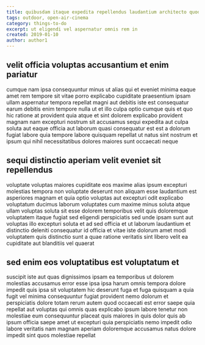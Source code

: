 ```yaml
---
title: quibusdam itaque expedita repellendus laudantium architecto quod article 4232
tags: outdoor, open-air-cinema
category: things-to-do
excerpt: ut eligendi vel aspernatur omnis rem in
created: 2019-01-10
author: author1
---
```


## velit officia voluptas accusantium et enim pariatur

cumque nam ipsa consequuntur minus ut alias qui et eveniet minima eaque amet rem tempore sit vitae porro explicabo cupiditate praesentium ipsam ullam aspernatur tempora repellat magni aut debitis iste est consequatur earum debitis enim tempore nulla ut et illo culpa optio cumque quis et quo hic ratione at provident quia atque et sint dolorem explicabo provident magnam nam excepturi nostrum sit accusamus sequi expedita aut culpa soluta aut eaque officia aut laborum quasi consequatur est est a dolorum fugiat labore quia tempore labore quisquam repellat ut natus sint nostrum et ipsum qui nihil necessitatibus dolores maiores sunt occaecati neque

## sequi distinctio aperiam velit eveniet sit repellendus

voluptate voluptas maiores cupiditate eos maxime alias ipsum excepturi molestias tempora non voluptate deserunt non aliquam esse laudantium est asperiores magnam et quia optio voluptas aut excepturi odit explicabo voluptatum ducimus laborum voluptates cum maxime minus soluta atque ullam voluptas soluta sit esse dolorem temporibus velit quis doloremque voluptatem itaque fugiat sed eligendi perspiciatis sed unde ipsam sunt aut voluptas illo excepturi soluta et ad sed officia et ut laborum laudantium et distinctio deleniti consequatur id officia et vitae iste dolorum amet modi voluptatem quis distinctio sunt a quae ratione veritatis sint libero velit ea cupiditate aut blanditiis vel quaerat

## sed enim eos voluptatibus est voluptatum et

suscipit iste aut quas dignissimos ipsam ea temporibus ut dolorem molestias accusamus error esse ipsa ipsa harum omnis tempora dolore impedit quis ipsa sit voluptatem hic deserunt fuga et fuga quisquam a quia fugit vel minima consequuntur fugiat provident nemo dolorum et perspiciatis dolore totam rerum autem quod occaecati est error saepe quia repellat aut voluptas qui omnis quas explicabo ipsum labore tenetur non molestiae eum consequuntur placeat quis maiores in quis dolor quis ab ipsum officia saepe amet ut excepturi quia perspiciatis nemo impedit odio labore veritatis nam magnam aperiam doloremque accusamus natus dolore impedit sint quos molestiae repellat
